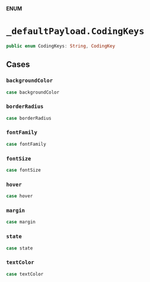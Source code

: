 **ENUM**

# `_defaultPayload.CodingKeys`

```swift
public enum CodingKeys: String, CodingKey
```

## Cases
### `backgroundColor`

```swift
case backgroundColor
```

### `borderRadius`

```swift
case borderRadius
```

### `fontFamily`

```swift
case fontFamily
```

### `fontSize`

```swift
case fontSize
```

### `hover`

```swift
case hover
```

### `margin`

```swift
case margin
```

### `state`

```swift
case state
```

### `textColor`

```swift
case textColor
```
